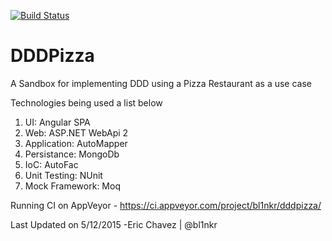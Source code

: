 [![Build Status](https://ci.appveyor.com/api/projects/status/github/bl1nkr/DDDPizza?branch=dev&svg=true)](https://ci.appveyor.com/project/bl1nkr/dddpizza)

# DDDPizza

A Sandbox for implementing DDD using a Pizza Restaurant as a use case

Technologies being used a list below
<ol>
<li>UI: Angular SPA</li>
<li>Web: ASP.NET WebApi 2</li>
<li>Application: AutoMapper</li>
<li>Persistance: MongoDb</li>
<li>IoC: AutoFac</li>
<li>Unit Testing: NUnit</li>
<li>Mock Framework: Moq</li>
</ol>

Running CI on AppVeyor - https://ci.appveyor.com/project/bl1nkr/dddpizza/

Last Updated on 5/12/2015
-Eric Chavez | @bl1nkr


